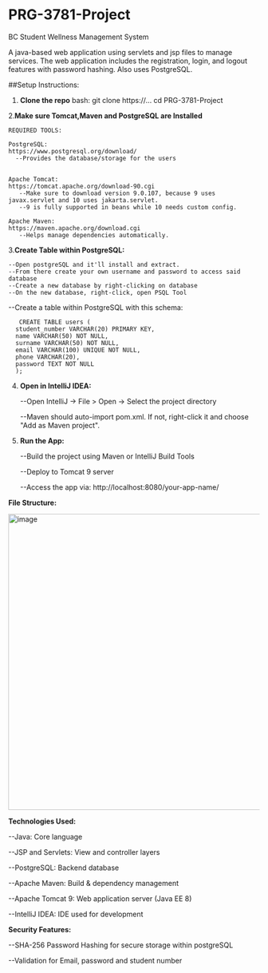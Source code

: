 # PRG-3781-Project
BC Student Wellness Management System

A java-based web application using servlets and jsp files to manage services.
The web application includes the registration, login, and logout features with password hashing.
Also uses PostgreSQL.

##Setup Instructions:

1. **Clone the repo**
    bash:
    git clone https://...
    cd PRG-3781-Project
    
2.**Make sure Tomcat,Maven and PostgreSQL are Installed**

    REQUIRED TOOLS:

    PostgreSQL:
    https://www.postgresql.org/download/
      --Provides the database/storage for the users
    
    
    Apache Tomcat:
    https://tomcat.apache.org/download-90.cgi
       --Make sure to download version 9.0.107, because 9 uses javax.servlet and 10 uses jakarta.servlet.
       --9 is fully supported in beans while 10 needs custom config.
       
    Apache Maven:
    https://maven.apache.org/download.cgi
       --Helps manage dependencies automatically.


       
3.**Create Table within PostgreSQL:**

    --Open postgreSQL and it'll install and extract.
    --From there create your own username and password to access said database
    --Create a new database by right-clicking on database
    --On the new database, right-click, open PSQL Tool


   --Create a table within PostgreSQL with this schema:
   
       CREATE TABLE users (
      student_number VARCHAR(20) PRIMARY KEY,
      name VARCHAR(50) NOT NULL,
      surname VARCHAR(50) NOT NULL,
      email VARCHAR(100) UNIQUE NOT NULL,
      phone VARCHAR(20),
      password TEXT NOT NULL
      );

4. **Open in IntelliJ IDEA:**

   --Open IntelliJ → File > Open → Select the project directory
   
   --Maven should auto-import pom.xml. If not, right-click it and choose "Add as Maven project".

   

5. **Run the App:**
   
   --Build the project using Maven or IntelliJ Build Tools
   
   --Deploy to Tomcat 9 server
   
   --Access the app via: http://localhost:8080/your-app-name/


**File Structure:**

<img width="566" height="593" alt="image" src="https://github.com/user-attachments/assets/a3d27eae-1f33-44ae-a925-a8b7282d00a3" />




**Technologies Used:**

 --Java:  Core language

 --JSP and Servlets: 	View and controller layers

 --PostgreSQL: 	Backend database

 --Apache Maven: Build & dependency management

 --Apache Tomcat 9: 	Web application server (Java EE 8)

 --IntelliJ IDEA: 	IDE used for development



**Security Features:**

--SHA-256 Password Hashing for secure storage within postgreSQL

--Validation for Email, password and student number
